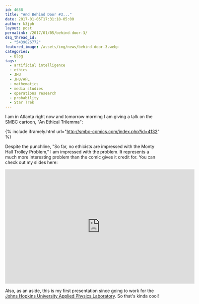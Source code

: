 ```yaml
---
id: 4688
title: "And Behind Door #3..."
date: 2017-01-05T17:31:18-05:00
author: k3jph
layout: post
permalink: /2017/01/05/behind-door-3/
dsq_thread_id:
  - "5439826772"
featured_image: /assets/img/news/behind-door-3.webp
categories:
  - Blog
tags:
  - artificial intelligence
  - ethics
  - JHU
  - JHU/APL
  - mathematics
  - media studies
  - operations research
  - probability
  - Star Trek
---
```

I am in Atlanta right now and tomorrow morning I am giving a talk
on the SMBC cartoon, "An Ethical Trilemma":

{% include iframely.html url="http://smbc-comics.com/index.php?id=4132" %}

Despite the punchline, "So far, no ethicists are impressed with the
Monty Hall Trolley Problem," I am impressed with the problem.  It
represents a much more interesting problem than the comic gives it
credit for.  You can check out my slides here:

<iframe
src='https://onedrive.live.com/embed?cid=C4DA866F3B02B780&resid=C4DA866F3B02B780%214104&authkey=AHVQNdmERbTQKdE&em=2&wdAr=1.7777777777777777'
width='610px' height='367px' frameborder='0'>This is an embedded
<a target='_blank' href='https://office.com'>Microsoft Office</a>
presentation, powered by <a target='_blank'
href='https://office.com/webapps'>Office Online</a>.</iframe><br/>

Also, as an aside, this is my first presentation since going to
work for the [Johns Hopkins University Applied Physics
Laboratory](http://www.jhuapl.edu).  So that's kinda cool!
